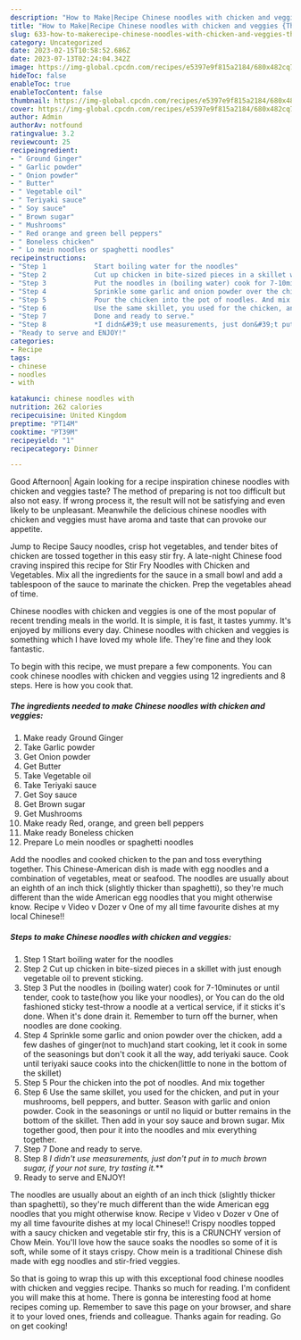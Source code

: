 ```yaml
---
description: "How to Make|Recipe Chinese noodles with chicken and veggies {That is Simple"
title: "How to Make|Recipe Chinese noodles with chicken and veggies {That is Simple"
slug: 633-how-to-makerecipe-chinese-noodles-with-chicken-and-veggies-that-is-simple
category: Uncategorized
date: 2023-02-15T10:58:52.686Z
date: 2023-07-13T02:24:04.342Z
image: https://img-global.cpcdn.com/recipes/e5397e9f815a2184/680x482cq70/chinese-noodles-with-chicken-and-veggies-recipe-main-photo.jpg
hideToc: false
enableToc: true
enableTocContent: false
thumbnail: https://img-global.cpcdn.com/recipes/e5397e9f815a2184/680x482cq70/chinese-noodles-with-chicken-and-veggies-recipe-main-photo.jpg
cover: https://img-global.cpcdn.com/recipes/e5397e9f815a2184/680x482cq70/chinese-noodles-with-chicken-and-veggies-recipe-main-photo.jpg
author: Admin
authorAv: notfound
ratingvalue: 3.2
reviewcount: 25
recipeingredient:
- " Ground Ginger"
- " Garlic powder"
- " Onion powder"
- " Butter"
- " Vegetable oil"
- " Teriyaki sauce"
- " Soy sauce"
- " Brown sugar"
- " Mushrooms"
- " Red orange and green bell peppers"
- " Boneless chicken"
- " Lo mein noodles or spaghetti noodles"
recipeinstructions:
- "Step 1            Start boiling water for the noodles"
- "Step 2            Cut up chicken in bite-sized pieces in a skillet with just enough vegetable oil to prevent sticking."
- "Step 3            Put the noodles in (boiling water) cook for 7-10minutes or until tender, cook to taste(how you like your noodles), or You can do the old fashioned sticky test-throw a noodle at a vertical service, if it sticks it&#39;s done. When it&#39;s done drain it. Remember to turn off the burner, when noodles are done cooking."
- "Step 4            Sprinkle some garlic and onion powder over the chicken, add a few dashes of ginger(not to much)and start cooking, let it cook in some of the seasonings but don&#39;t cook it all the way, add teriyaki sauce. Cook until teriyaki sauce cooks into the chicken(little to none in the bottom of the skillet)"
- "Step 5            Pour the chicken into the pot of noodles. And mix together"
- "Step 6            Use the same skillet, you used for the chicken, and put in your mushrooms, bell peppers, and butter. Season with garlic and onion powder. Cook in the seasonings or until no liquid or butter remains in the bottom of the skillet. Then add in your soy sauce and brown sugar. Mix together good, then pour it into the noodles and mix everything together."
- "Step 7            Done and ready to serve."
- "Step 8            *I didn&#39;t use measurements, just don&#39;t put in to much brown sugar, if your not sure, try tasting it.***"
- "Ready to serve and ENJOY!"
categories:
- Recipe
tags:
- chinese
- noodles
- with

katakunci: chinese noodles with 
nutrition: 262 calories
recipecuisine: United Kingdom
preptime: "PT14M"
cooktime: "PT39M"
recipeyield: "1"
recipecategory: Dinner

---
```



Good Afternoon| Again looking for a recipe inspiration chinese noodles with chicken and veggies taste? The method of preparing is not too difficult but also not easy. If wrong process it, the result will not be satisfying and even likely to be unpleasant. Meanwhile the delicious chinese noodles with chicken and veggies must have aroma and taste that can provoke our appetite.





Jump to Recipe Saucy noodles, crisp hot vegetables, and tender bites of chicken are tossed together in this easy stir fry. A late-night Chinese food craving inspired this recipe for Stir Fry Noodles with Chicken and Vegetables. Mix all the ingredients for the sauce in a small bowl and add a tablespoon of the sauce to marinate the chicken. Prep the vegetables ahead of time.

Chinese noodles with chicken and veggies is one of the most popular of recent trending meals in the world. It is simple, it is fast, it tastes yummy. It's enjoyed by millions every day. Chinese noodles with chicken and veggies is something which I have loved my whole life. They're fine and they look fantastic.


To begin with this recipe, we must prepare a few components. You can cook chinese noodles with chicken and veggies using 12 ingredients and 8 steps. Here is how you cook that.

<!--inarticleads1-->

##### The ingredients needed to make Chinese noodles with chicken and veggies:

1. Make ready  Ground Ginger
1. Take  Garlic powder
1. Get  Onion powder
1. Get  Butter
1. Take  Vegetable oil
1. Take  Teriyaki sauce
1. Get  Soy sauce
1. Get  Brown sugar
1. Get  Mushrooms
1. Make ready  Red, orange, and green bell peppers
1. Make ready  Boneless chicken
1. Prepare  Lo mein noodles or spaghetti noodles


Add the noodles and cooked chicken to the pan and toss everything together. This Chinese-American dish is made with egg noodles and a combination of vegetables, meat or seafood. The noodles are usually about an eighth of an inch thick (slightly thicker than spaghetti), so they&#39;re much different than the wide American egg noodles that you might otherwise know. Recipe v Video v Dozer v One of my all time favourite dishes at my local Chinese!! 

<!--inarticleads2-->

##### Steps to make Chinese noodles with chicken and veggies:

1. Step 1            Start boiling water for the noodles
1. Step 2            Cut up chicken in bite-sized pieces in a skillet with just enough vegetable oil to prevent sticking.
1. Step 3            Put the noodles in (boiling water) cook for 7-10minutes or until tender, cook to taste(how you like your noodles), or You can do the old fashioned sticky test-throw a noodle at a vertical service, if it sticks it&#39;s done. When it&#39;s done drain it. Remember to turn off the burner, when noodles are done cooking.
1. Step 4            Sprinkle some garlic and onion powder over the chicken, add a few dashes of ginger(not to much)and start cooking, let it cook in some of the seasonings but don&#39;t cook it all the way, add teriyaki sauce. Cook until teriyaki sauce cooks into the chicken(little to none in the bottom of the skillet)
1. Step 5            Pour the chicken into the pot of noodles. And mix together
1. Step 6            Use the same skillet, you used for the chicken, and put in your mushrooms, bell peppers, and butter. Season with garlic and onion powder. Cook in the seasonings or until no liquid or butter remains in the bottom of the skillet. Then add in your soy sauce and brown sugar. Mix together good, then pour it into the noodles and mix everything together.
1. Step 7            Done and ready to serve.
1. Step 8            *I didn&#39;t use measurements, just don&#39;t put in to much brown sugar, if your not sure, try tasting it.***
1. Ready to serve and ENJOY!

The noodles are usually about an eighth of an inch thick (slightly thicker than spaghetti), so they&#39;re much different than the wide American egg noodles that you might otherwise know. Recipe v Video v Dozer v One of my all time favourite dishes at my local Chinese!! Crispy noodles topped with a saucy chicken and vegetable stir fry, this is a CRUNCHY version of Chow Mein. You&#39;ll love how the sauce soaks the noodles so some of it is soft, while some of it stays crispy. Chow mein is a traditional Chinese dish made with egg noodles and stir-fried veggies. 

So that is going to wrap this up with this exceptional food chinese noodles with chicken and veggies recipe. Thanks so much for reading. I'm confident you will make this at home. There is gonna be interesting food at home recipes coming up. Remember to save this page on your browser, and share it to your loved ones, friends and colleague. Thanks again for reading. Go on get cooking!

